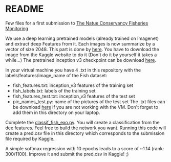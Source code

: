 # README

Few files for a first submission to [The Natue Conservancy Fisheries Monitoring](https://www.kaggle.com/c/the-nature-conservancy-fisheries-monitoring)

We use a deep learning pretrained models (already trained on Imagenet) and extract deep Features from it.
Each images is now summarize by a vector of size 2048. This part is done by [here](https://github.com/fabienbaradel/Tensorflow-tutorials/blob/master/Kaggle/classif_fish.py).
You have to download the image from the Kaggle website to do it (Don't do it by yourself it takes a while...)
The pretrained inception v3 checkpoint can be download [here](https://drive.google.com/file/d/0B3K4bVd6ydRwVzRqLUJvVTJTSTA/view?usp=sharing).

In your virtual machine you have 4 .txt in this repository with the labels/features/image_name of the Fish dataset:
- fish_features.txt: inception_v3 features of the training set
- fish_labels.txt: labels of the training set
- fish_features_test.txt: inception_v3 features of the test set
- pic_names_test.py: name of the pictures of the test set
The .txt files can be download [here](https://drive.google.com/file/d/0B3K4bVd6ydRwR1VrVkwtblJnNHc/view?usp=sharing) if you are not working with the VM. Don't forget to add them in this directory on your laptop.

Complete the [classif_fish_exo.py](https://github.com/fabienbaradel/Tensorflow-tutorials/blob/master/Kaggle/classif_fish.py).
You will create a classification from the dee features. Feel free to build the network you want.
Running this code will create a pred.csv file in this directory which corresponds to the submission file required by Kaggle.

A simple softmax regression with 10 epochs leads to a score of ~1.14 (rank: 300/1100).
Improve it and submit the pred.csv in Kaggle! ;)